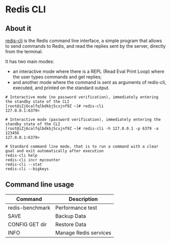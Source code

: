 # Redis CLI

## About it

[redis-cli](https://redis.io/topics/rediscli)  is the Redis command line interface, a simple program that allows to send commands to Redis, and read the replies sent by the server, directly from the terminal.

It has two main modes: 
* an interactive mode where there is a REPL (Read Eval Print Loop) where the user types commands and get replies; 
* and another mode where the command is sent as arguments of redis-cli, executed, and printed on the standard output.

```
# Interactive mode (no password verification), immediately entering the standby state of the CLI
[root@iZj6calfqlbdkbj5cxjnf9Z ~]# redis-cli
127.0.0.1:6379>

# Interactive mode (password verification), immediately entering the standby state of the CLI
[root@iZj6calfqlbdkbj5cxjnf9Z ~]# redis-cli -h 127.0.0.1 -p 6379 -a 123456
127.0.0.1:6379>

# Standard command line mode, that is to run a command with a clear goal and exit automatically after execution
redis-cli help
redis-cli incr mycounter
redis-cli --stat
redis-cli --bigkeys
```

## Command line usage

| **Command** | **Description** |
| --- | --- |
| redis-benchmark | Performance test |
| SAVE | Backup Data |
| CONFIG GET dir | Restore Data |
| INFO | Manage Redis services |